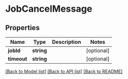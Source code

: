 # JobCancelMessage

## Properties
Name | Type | Description | Notes
------------ | ------------- | ------------- | -------------
**jobId** | **string** |  | [optional] 
**timeout** | **string** |  | [optional] 

[[Back to Model list]](../README.md#documentation-for-models) [[Back to API list]](../README.md#documentation-for-api-endpoints) [[Back to README]](../README.md)


